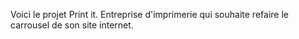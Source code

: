 Voici le projet Print it. Entreprise d'imprimerie qui souhaite refaire le carrousel de son site internet. 
